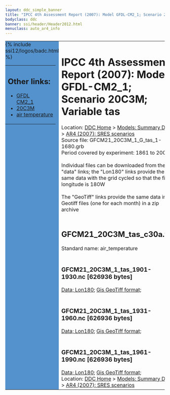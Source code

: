 ```yaml
---
layout: ddc_simple_banner
title: "IPCC 4th Assessment Report (2007): Model GFDL-CM2_1; Scenario 20C3M; Variable tas"
bodyclass: ddc
banner: ssi/header/Header2012.html
menuclass: auto_ar4_info
---
```



<table width="100%" border="0" cellspacing="0" cellpadding="0" style="border-collapse: collapse;">
<tr style="margin:0;padding:0;border:0;">
<td style="margin:0;padding:0;border:0;height:1pt;width:150pt;background:#5492CD;" valign="top" >

<div id="lh-col2" class="auto_ar4_info">
<table class="menumain" bgcolor="#5492CD" cellspacing="0" width="100%" border="0">
<tr><td>
<h2> Other links:</h2>
<ul>
<li><a href="/auto/ar4/model-GFDL-CM2_1.html">GFDL<br/>CM2_1</a></li>
<li><a href="/auto/ar4/scenario-20C3M.html">20C3M</a></li>
<li><a href="/auto/ar4/var-air_temperature.html">air temperature</a></li>
</ul>
</td></tr>
{% include ssi12/logos/badc.html %}
</table>
</div>
</td>
<td><h1>IPCC 4th Assessment Report (2007): Model GFDL-CM2_1; Scenario 20C3M; Variable tas</h1>

<!-- Breadcrumb1 -->
<div id="breadcrumb1" align="left">
Location: <a href="/index.html">DDC Home</a> > <a href="/sim/gcm_clim/">Models: Summary Data</a>
> <a href="/sim/gcm_clim/SRES_AR4/index.html">AR4 (2007): SRES scenarios</a>
</div>
<!-- End of Breadcrumb1 -->Source file: GFCM21_20C3M_1_G_tas_1-1680.grb
<br/>
Period covered by experiment: 1861 to 2000<br/>
<br/>Individual files can be downloaded from the "data" links; the "Lon180" links provide the same data
         with the grid cycled so that the first longitude is 180W<br/>
<br/>The "GeoTiff" links provide the same data in 12 Geotiff files (one for each month)
          in a zip archive<br/>
<br/><h2>GFCM21_20C3M_tas_c30a.tar</h2>
Standard name: air_temperature<br>
<br/><h3>GFCM21_20C3M_1_tas_1901-1930.nc [626936 bytes]</h3>
<a href="http://apps.ipcc-data.org/cgi-bin/downl/ar4_nc/tas/GFCM21_20C3M_1_tas_1901-1930.nc">Data; </a><a href="http://apps.ipcc-data.org/cgi-bin/downl/ar4_nc/tas/GFCM21_20C3M_1_tas_1901-1930.cyto180.nc"> Lon180</a>; <a href="/cgi-bin/downl/ar4_tif/tas/GFCM21_20C3M_1_tas_1901-1930.zip">Gis GeoTiff format; </a><br/>
<br/><h3>GFCM21_20C3M_1_tas_1931-1960.nc [626936 bytes]</h3>
<a href="http://apps.ipcc-data.org/cgi-bin/downl/ar4_nc/tas/GFCM21_20C3M_1_tas_1931-1960.nc">Data; </a><a href="http://apps.ipcc-data.org/cgi-bin/downl/ar4_nc/tas/GFCM21_20C3M_1_tas_1931-1960.cyto180.nc"> Lon180</a>; <a href="/cgi-bin/downl/ar4_tif/tas/GFCM21_20C3M_1_tas_1931-1960.zip">Gis GeoTiff format; </a><br/>
<br/><h3>GFCM21_20C3M_1_tas_1961-1990.nc [626936 bytes]</h3>
<a href="http://apps.ipcc-data.org/cgi-bin/downl/ar4_nc/tas/GFCM21_20C3M_1_tas_1961-1990.nc">Data; </a><a href="http://apps.ipcc-data.org/cgi-bin/downl/ar4_nc/tas/GFCM21_20C3M_1_tas_1961-1990.cyto180.nc"> Lon180</a>; <a href="/cgi-bin/downl/ar4_tif/tas/GFCM21_20C3M_1_tas_1961-1990.zip">Gis GeoTiff format; </a><br/>
<!-- Breadcrumb2 -->
<div id="breadcrumb2" align="left">
Location: <a href="/index.html">DDC Home</a> > <a href="/sim/gcm_clim/">Models: Summary Data</a>
> <a href="/sim/gcm_clim/SRES_AR4/index.html">AR4 (2007): SRES scenarios</a>
</div>
<!-- End of Breadcrumb2 --></td></tr></table>
